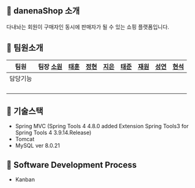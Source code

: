 ## 🛒 danenaShop 소개
다내놔는 회원이 구매자인 동시에 판매자가 될 수 있는 쇼핑 플랫폼입니다.


## 🛒 팀원소개

| 팀원 | 팀장 [소원](https://github.com/sowon-dev) | [태훈](https://github.com/xognsrksek) | [정현](https://github.com/kimjeonghyun3292) | [지은](https://github.com/jekk0215)| [태준](https://github.com/kill5951) | [재원](https://github.com/aya888) | [성연](https://github.com/devjsy0897)| [현석](https://github.com/bliss73) |
| :---: | :---: | :---: | :---: | :---: | :---: | :---: | :---: | :---: |
| 담당기능 |  |  |  |  |  |  |  |  |
||  |  |  |  |  |  |  |  |
||  |  |  |  |  |  |  |  |
||  |  |  |  |  |  |  |  |
||  |  |  |  |  |  |  |  |




## 🛒 기술스택
- Spring MVC (Spring Tools 4 4.8.0 added Extension Spring Tools3 for Spring Tools 4 3.9.14.Release)
- Tomcat
- MySQL ver 8.0.21


## 🛒 Software Development Process
- Kanban
